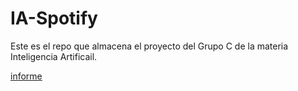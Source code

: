 # IA-Spotify

Este es el repo que almacena el proyecto del Grupo C de la materia Inteligencia Artificail.

[informe](https://docs.google.com/document/d/1Djd_EaXGuN4Q8rJhEQXGyOa-OBWssMSACtUct8WiWXI/edit)
